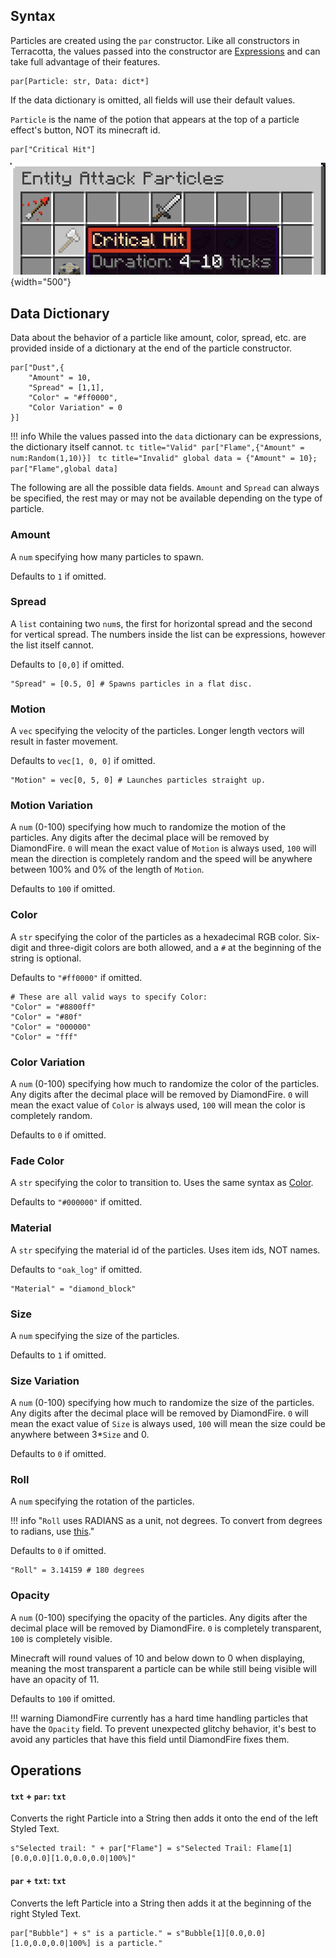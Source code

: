 ## Syntax
Particles are created using the `par` constructor. Like all constructors in Terracotta, the values passed into the constructor are [Expressions](../language_features/expressions.md) and can take full advantage of their features. 

```tc
par[Particle: str, Data: dict*]
```

If the data dictionary is omitted, all fields will use their default values.

`Particle` is the name of the potion that appears at the top of a particle effect's button, NOT its minecraft id.

```tc
par["Critical Hit"]
```

![Clarification Image](../assets/particle_arg_clarification.png){width="500"}

## Data Dictionary
Data about the behavior of a particle like amount, color, spread, etc. are provided inside of a dictionary at the end of the particle constructor.

```tc 
par["Dust",{
    "Amount" = 10,
    "Spread" = [1,1],
    "Color" = "#ff0000",
    "Color Variation" = 0
}]
```

!!! info 
    While the values passed into the `data` dictionary can be expressions, the dictionary itself cannot. 
    ```tc title="Valid"
    par["Flame",{"Amount" = num:Random(1,10)}]
    ```
    ```tc title="Invalid"
    global data = {"Amount" = 10};
    par["Flame",global data]
    ```

The following are all the possible data fields. `Amount` and `Spread` can always be specified, the rest may or may not be available depending on the type of particle.

### Amount
A `num` specifying how many particles to spawn. 

Defaults to `1` if omitted.

### Spread
A `list` containing two `num`s, the first for horizontal spread and the second for vertical spread. The numbers inside the list can be expressions, however the list itself cannot.

Defaults to `[0,0]` if omitted.

```tc title="Example"
"Spread" = [0.5, 0] # Spawns particles in a flat disc.
```

### Motion
A `vec` specifying the velocity of the particles. Longer length vectors will result in faster movement. 

Defaults to `vec[1, 0, 0]` if omitted.

```tc title="Example"
"Motion" = vec[0, 5, 0] # Launches particles straight up.
```

### Motion Variation
A `num` (0-100) specifying how much to randomize the motion of the particles. Any digits after the decimal place will be removed by DiamondFire. `0` will mean the exact value of `Motion` is always used, `100` will mean the direction is completely random and the speed will be anywhere between 100% and 0% of the length of `Motion`. 

Defaults to `100` if omitted.

### Color
A `str` specifying the color of the particles as a hexadecimal RGB color. Six-digit and three-digit colors are both allowed, and a `#` at the beginning of the string is optional.

Defaults to `"#ff0000"` if omitted.

```tc title="Example"
# These are all valid ways to specify Color:
"Color" = "#8800ff"
"Color" = "#80f"
"Color" = "000000"
"Color" = "fff"
```

### Color Variation
A `num` (0-100) specifying how much to randomize the color of the particles. Any digits after the decimal place will be removed by DiamondFire. `0` will mean the exact value of `Color` is always used, `100` will mean the color is completely random.

Defaults to `0` if omitted.

### Fade Color
A `str` specifying the color to transition to. Uses the same syntax as [Color](particle.md#color).

Defaults to `"#000000"` if omitted.

### Material
A `str` specifying the material id of the particles. Uses item ids, NOT names.

Defaults to `"oak_log"` if omitted.

```tc title="Example"
"Material" = "diamond_block"
```

### Size
A `num` specifying the size of the particles.

Defaults to `1` if omitted.

### Size Variation
A `num` (0-100) specifying how much to randomize the size of the particles. Any digits after the decimal place will be removed by DiamondFire. `0` will mean the exact value of `Size` is always used, `100` will mean the size could be anywhere between 3*`Size` and 0.

Defaults to `0` if omitted.

### Roll
A `num` specifying the rotation of the particles.

!!! info "`Roll` uses RADIANS as a unit, not degrees. To convert from degrees to radians, use [this](https://www.google.com/search?q=degrees+to+radians)."

Defaults to `0` if omitted.


```tc title="Example"
"Roll" = 3.14159 # 180 degrees
```

### Opacity
A `num` (0-100) specifying the opacity of the particles. Any digits after the decimal place will be removed by DiamondFire. `0` is completely transparent, `100` is completely visible. 

Minecraft will round values of 10 and below down to 0 when displaying, meaning the most transparent a particle can be while still being visible will have an opacity of 11.

Defaults to `100` if omitted.

!!! warning 
    DiamondFire currently has a hard time handling particles that have the `Opacity` field. To prevent unexpected glitchy behavior, it's best to avoid any particles that have this field until DiamondFire fixes them.

## Operations

#### `txt` + `par`: `txt`
Converts the right Particle into a String then adds it onto the end of the left Styled Text.
```tc
s"Selected trail: " + par["Flame"] = s"Selected Trail: Flame[1][0.0,0.0][1.0,0.0,0.0|100%]"
```

#### `par` + `txt`: `txt`
Converts the left Particle into a String then adds it at the beginning of the right Styled Text.
```tc
par["Bubble"] + s" is a particle." = s"Bubble[1][0.0,0.0][1.0,0.0,0.0|100%] is a particle."
```